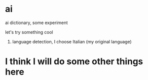 # ai
ai dictionary, some experiment

let's try something cool

1. language detection, I choose Italian (my original language)

# I think I will do some other things here
